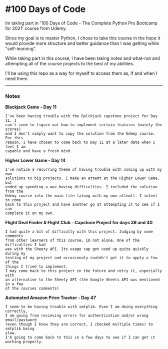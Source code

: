 # #100 Days of Code

Im taking part in '100 Days of Code - The Complete Python Pro Bootcamp for 2021'
course from Udemy.

Since my goal is to master Python, I chose to take this course in the hope it would provide more structure and better guidance than I was getting while "self-learning".

While taking part in this course, I have been taking notes and what-not and attempting all of the course projects to the best of my abilities.

I'll be using this repo as a way for myself to access them as, if and when I need them.

---

### Notes

**Blackjack Game - Day 11**

    I've been having trouble with the Balckjack capstone project for Day 11. I 
    can't seem to figure out how to implement certain features (mainly the scores) 
    and I don't simply want to copy the solution from the Udemy course. For this 
    reason, I have chosen to come back to Day 11 at a later date when I feel I am 
    capable and have a fresh mind.

**Higher Lower Game - Day 14**

    I've notice a recurring theme of having trouble with coming up with my own 
    solutions to big projects. I make an attemt at the Higher Lower Game, but 
    ended up spending a wee having difficulties. I included the solution from the 
    Udemy course into the main file (along with my own attemt). I intent to come 
    back to this project and have another go at attempting it to see if I can 
    complete it on my own.

**Flight Deal Finder & Flight Club - Capstone Project for days 39 and 40**

    I had quite a bit of difficulty with this project. Judging by some comments 
    from other learners of this course, im not alone. One of the difficulties I had
    was with the Sheety API. Its usage cap got used up quite quickly during my 
    testing of my project and occasionaly couldn't get it to apply a few of the 
    things I tried to implement. 
    I may come back to this project in the future and retry it, especially with 
    an alternative to the Sheety API (the Google Sheets API was mentioned in a few
    of the courses comments)
   
**Automated Amazon Price Tracker - Day 47**

    I seem to be having trouble with smtplib. Even I am doing everything correctly, 
    I am going from recieving errors for authentication and/or wrong email/password
    (even though I know they are correct, I checked multiple times) to smtplib being 
    slow. 
    I'm going to come back to this in a few days to see if I can get it working properly.